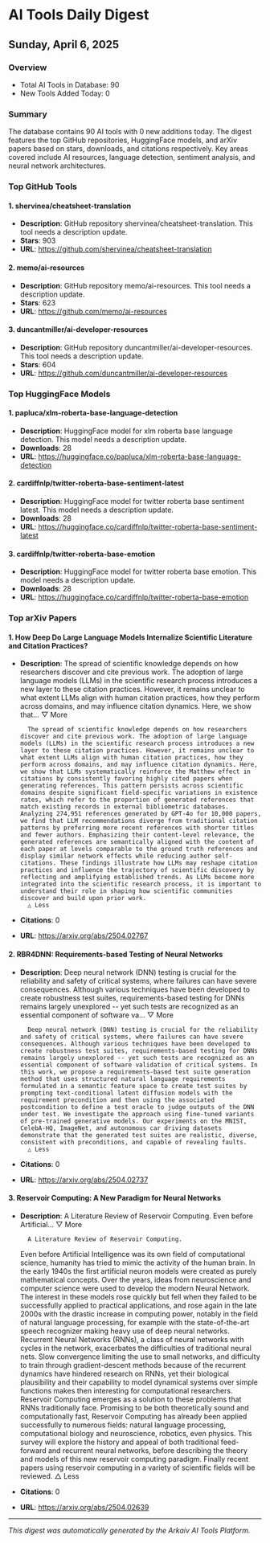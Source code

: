 
# AI Tools Daily Digest
## Sunday, April 6, 2025

### Overview
- Total AI Tools in Database: 90
- New Tools Added Today: 0

### Summary
The database contains 90 AI tools with 0 new additions today. The digest features the top GitHub repositories, HuggingFace models, and arXiv papers based on stars, downloads, and citations respectively. Key areas covered include AI resources, language detection, sentiment analysis, and neural network architectures.

### Top GitHub Tools

#### 1. shervinea/cheatsheet-translation
- **Description**: GitHub repository shervinea/cheatsheet-translation. This tool needs a description update.
- **Stars**: 903
- **URL**: https://github.com/shervinea/cheatsheet-translation



#### 2. memo/ai-resources
- **Description**: GitHub repository memo/ai-resources. This tool needs a description update.
- **Stars**: 623
- **URL**: https://github.com/memo/ai-resources



#### 3. duncantmiller/ai-developer-resources
- **Description**: GitHub repository duncantmiller/ai-developer-resources. This tool needs a description update.
- **Stars**: 604
- **URL**: https://github.com/duncantmiller/ai-developer-resources



### Top HuggingFace Models

#### 1. papluca/xlm-roberta-base-language-detection
- **Description**: HuggingFace model for xlm roberta base language detection. This model needs a description update.
- **Downloads**: 28
- **URL**: https://huggingface.co/papluca/xlm-roberta-base-language-detection



#### 2. cardiffnlp/twitter-roberta-base-sentiment-latest
- **Description**: HuggingFace model for twitter roberta base sentiment latest. This model needs a description update.
- **Downloads**: 28
- **URL**: https://huggingface.co/cardiffnlp/twitter-roberta-base-sentiment-latest



#### 3. cardiffnlp/twitter-roberta-base-emotion
- **Description**: HuggingFace model for twitter roberta base emotion. This model needs a description update.
- **Downloads**: 28
- **URL**: https://huggingface.co/cardiffnlp/twitter-roberta-base-emotion



### Top arXiv Papers

#### 1. How Deep Do Large Language Models Internalize Scientific Literature and Citation Practices?
- **Description**: The spread of scientific knowledge depends on how researchers discover and cite previous work. The adoption of large language models (LLMs) in the scientific research process introduces a new layer to these citation practices. However, it remains unclear to what extent LLMs align with human citation practices, how they perform across domains, and may influence citation dynamics. Here, we show that…
        ▽ More
      
      
        The spread of scientific knowledge depends on how researchers discover and cite previous work. The adoption of large language models (LLMs) in the scientific research process introduces a new layer to these citation practices. However, it remains unclear to what extent LLMs align with human citation practices, how they perform across domains, and may influence citation dynamics. Here, we show that LLMs systematically reinforce the Matthew effect in citations by consistently favoring highly cited papers when generating references. This pattern persists across scientific domains despite significant field-specific variations in existence rates, which refer to the proportion of generated references that match existing records in external bibliometric databases. Analyzing 274,951 references generated by GPT-4o for 10,000 papers, we find that LLM recommendations diverge from traditional citation patterns by preferring more recent references with shorter titles and fewer authors. Emphasizing their content-level relevance, the generated references are semantically aligned with the content of each paper at levels comparable to the ground truth references and display similar network effects while reducing author self-citations. These findings illustrate how LLMs may reshape citation practices and influence the trajectory of scientific discovery by reflecting and amplifying established trends. As LLMs become more integrated into the scientific research process, it is important to understand their role in shaping how scientific communities discover and build upon prior work.
        △ Less
- **Citations**: 0
- **URL**: https://arxiv.org/abs/2504.02767



#### 2. RBR4DNN: Requirements-based Testing of Neural Networks
- **Description**: Deep neural network (DNN) testing is crucial for the reliability and safety of critical systems, where failures can have severe consequences. Although various techniques have been developed to create robustness test suites, requirements-based testing for DNNs remains largely unexplored -- yet such tests are recognized as an essential component of software va…
        ▽ More
      
      
        Deep neural network (DNN) testing is crucial for the reliability and safety of critical systems, where failures can have severe consequences. Although various techniques have been developed to create robustness test suites, requirements-based testing for DNNs remains largely unexplored -- yet such tests are recognized as an essential component of software validation of critical systems. In this work, we propose a requirements-based test suite generation method that uses structured natural language requirements formulated in a semantic feature space to create test suites by prompting text-conditional latent diffusion models with the requirement precondition and then using the associated postcondition to define a test oracle to judge outputs of the DNN under test. We investigate the approach using fine-tuned variants of pre-trained generative models. Our experiments on the MNIST, CelebA-HQ, ImageNet, and autonomous car driving datasets demonstrate that the generated test suites are realistic, diverse, consistent with preconditions, and capable of revealing faults.
        △ Less
- **Citations**: 0
- **URL**: https://arxiv.org/abs/2504.02737



#### 3. Reservoir Computing: A New Paradigm for Neural Networks
- **Description**: A Literature Review of Reservoir Computing.
  Even before Artificial…
        ▽ More
      
      
        A Literature Review of Reservoir Computing.
  Even before Artificial Intelligence was its own field of computational science, humanity has tried to mimic the activity of the human brain. In the early 1940s the first artificial neuron models were created as purely mathematical concepts. Over the years, ideas from neuroscience and computer science were used to develop the modern Neural Network. The interest in these models rose quickly but fell when they failed to be successfully applied to practical applications, and rose again in the late 2000s with the drastic increase in computing power, notably in the field of natural language processing, for example with the state-of-the-art speech recognizer making heavy use of deep neural networks.
  Recurrent Neural Networks (RNNs), a class of neural networks with cycles in the network, exacerbates the difficulties of traditional neural nets. Slow convergence limiting the use to small networks, and difficulty to train through gradient-descent methods because of the recurrent dynamics have hindered research on RNNs, yet their biological plausibility and their capability to model dynamical systems over simple functions makes then interesting for computational researchers.
  Reservoir Computing emerges as a solution to these problems that RNNs traditionally face. Promising to be both theoretically sound and computationally fast, Reservoir Computing has already been applied successfully to numerous fields: natural language processing, computational biology and neuroscience, robotics, even physics. This survey will explore the history and appeal of both traditional feed-forward and recurrent neural networks, before describing the theory and models of this new reservoir computing paradigm. Finally recent papers using reservoir computing in a variety of scientific fields will be reviewed.
        △ Less
- **Citations**: 0
- **URL**: https://arxiv.org/abs/2504.02639



---
*This digest was automatically generated by the Arkaiv AI Tools Platform.*
